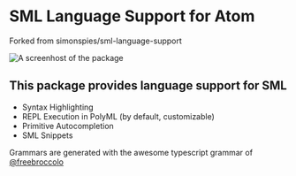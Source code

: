 # SML Language Support for Atom

Forked from simonspies/sml-language-support

![A screenhost of the package](assets/screenshot.png)

## This package provides language support for SML
 * Syntax Highlighting
 * REPL Execution in PolyML (by default, customizable)
 * Primitive Autocompletion
 * SML Snippets
  


Grammars are generated with the awesome typescript grammar of [@freebroccolo](https://github.com/freebroccolo)
